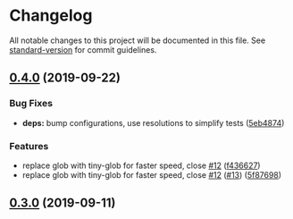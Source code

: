 # Changelog

All notable changes to this project will be documented in this file. See [standard-version](https://github.com/conventional-changelog/standard-version) for commit guidelines.

## [0.4.0](https://github.com/rx-ts/eslint-import-resolver-ts/compare/v0.3.0...v0.4.0) (2019-09-22)

### Bug Fixes

- **deps:** bump configurations, use resolutions to simplify tests ([5eb4874](https://github.com/rx-ts/eslint-import-resolver-ts/commit/5eb4874))

### Features

- replace glob with tiny-glob for faster speed, close [#12](https://github.com/rx-ts/eslint-import-resolver-ts/issues/12) ([f436627](https://github.com/rx-ts/eslint-import-resolver-ts/commit/f436627))
- replace glob with tiny-glob for faster speed, close [#12](https://github.com/rx-ts/eslint-import-resolver-ts/issues/12) ([#13](https://github.com/rx-ts/eslint-import-resolver-ts/issues/13)) ([5f87698](https://github.com/rx-ts/eslint-import-resolver-ts/commit/5f87698))

## [0.3.0](https://github.com/rx-ts/eslint-import-resolver-ts/compare/v0.2.0...v0.3.0) (2019-09-11)
